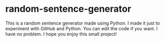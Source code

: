 # random-sentence-generator
This is a random sentence generator made using Python. 
I made it just to experiment with GitHub and Python.
You can edit the code if you want. I have no problem. 
I hope you enjoy this small project!
